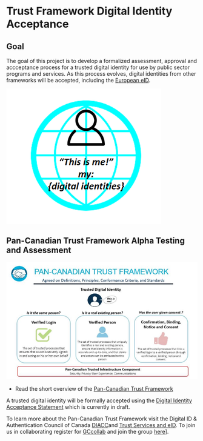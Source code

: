 # Trust Framework Digital Identity Acceptance

## Goal

The goal of this project is to develop a formalized assessment, approval and accceptance process for a trusted digital identity for use by public sector programs and services. As this process evolves, digital identities from other frameworks will be accepted, including the [European eID](https://ec.europa.eu/digital-single-market/en/trust-services-and-eid).

![alt text](./images/this-is-me.png "This is me.")


## Pan-Canadian Trust Framework Alpha Testing and Assessment

![alt text](./overview/pctf-overview.jpg "Pan-Canadian Trust Framework")

* Read the short overview of the [Pan-Canadian Trust Framework](./overview/pctf-overview.md)

A trusted digital identity will be formally accepted using the [Digital Identity Acceptance Statement](./assessment/digital-identity-acceptance-statement.md) which is currently in draft.

To learn more about the Pan-Canadian Trust Framework visit the Digital ID & Authentication Council of Canada [DIACC](https://diacc.ca)and [Trust Services and eID](https://ec.europa.eu/digital-single-market/en/trust-services-and-eid). To join us in collaborating register for [GCcollab](https://gccollab.ca) and join the group [here](https://gccollab.ca/bookmarks/group/6910/all)].
